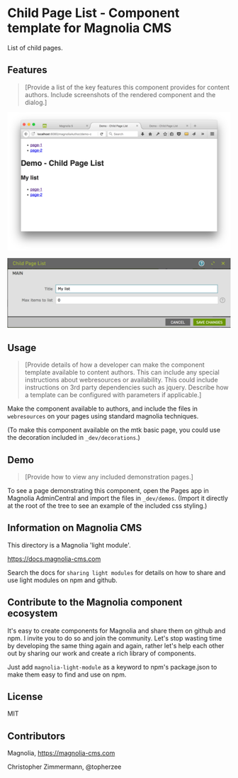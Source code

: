 # Child Page List - Component template for Magnolia CMS

List of child pages.

## Features
> [Provide a list of the key features this component provides for content authors. Include screenshots of the rendered component and the dialog.]

![Demo page with component](_dev/README-child-page-list.png)

![Component Dialog](_dev/README-child-page-list-dialog.png)

## Usage
> [Provide details of how a developer can make the component template available to content authors. This can include any special instructions about webresources or availability. This could include instructions on 3rd party dependencies such as jquery.
Describe how a template can be configured with parameters if applicable.]

Make the component available to authors, and include the files in `webresources` on your pages using standard magnolia techniques.

(To make this component available on the mtk basic page, you could use the decoration included in `_dev/decorations`.)

## Demo
> [Provide how to view any included demonstration pages.]

To see a page demonstrating this component, open the Pages app in Magnolia AdminCentral and import the files in `_dev/demos`. (Import it directly at the root of the tree to see an example of the included css styling.)

## Information on Magnolia CMS
This directory is a Magnolia 'light module'.

https://docs.magnolia-cms.com

Search the docs for `sharing light modules` for details on how to share and use light modules on npm and github.


## Contribute to the Magnolia component ecosystem
It's easy to create components for Magnolia and share them on github and npm. I invite you to do so and join the community. Let's stop wasting time by developing the same thing again and again, rather let's help each other out by sharing our work and create a rich library of components.

Just add `magnolia-light-module` as a keyword to npm's package.json to make them easy to find and use on npm.

## License

MIT

## Contributors

Magnolia, https://magnolia-cms.com

Christopher Zimmermann, @topherzee
